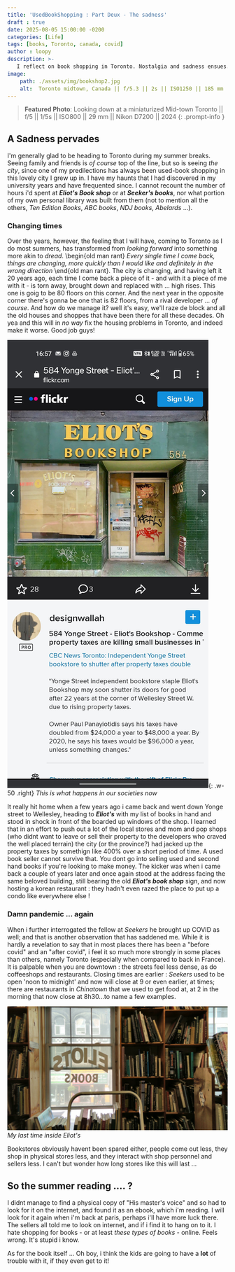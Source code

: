```yaml
---
title: 'UsedBookShopping : Part Deux - The sadness'
draft : true
date: 2025-08-05 15:00:00 -0200
categories: [Life]
tags: [books, Toronto, canada, covid] 
author : loopy
description: >-
   I reflect on book shopping in Toronto. Nostalgia and sadness ensues...
image: 
    path: ./assets/img/bookshop2.jpg
    alt:  Toronto midtown, Canada || f/5.3 || 2s || ISO1250 || 185 mm || Nikdon D7200 || 2024 || Shahriar Zayyani
---
```

> **Featured Photo**: 
Looking down at a miniaturized Mid-town Toronto || f/5 || 1/5s || ISO800 || 29 mm || Nikon D7200 || 2024 
{: .prompt-info }

## A Sadness pervades

I'm generally glad to be heading to Toronto during my summer breaks. Seeing family and friends is *of course* top of the line, but so is seeing *the city*, since one of my predilections has always been used-book shopping in this lovely city I grew up in. I have my haunts that I had discovered in my university years and have frequented since. I cannot recount the number of hours i'd spent at ***Eliot's Book shop*** or at ***Seeker's books***, nor what portion of my own personal library was built from them (not to mention all the others, *Ten Edition Books*, *ABC books*, *NDJ books*, *Abelards* ...). 

### Changing times 

Over the years, however, the feeling that I will have, coming to Toronto as I do most summers, has transformed from *looking forward* into something more akin to *dread*. \begin{old man rant} *Every single time I come back, things are changing, more quickly than I would like and definitely in the wrong direction* \end{old man rant}.  The city is changing, and having left it 20 years ago, each time I come back a piece of it - and with it a piece of me with it - is torn away, brought down and replaced with ... high rises. This one is goig to be 80 floors on this corner. And the next year in the opposite corner there's gonna be one that is 82 floors, from a rival developer ... *of course*. And how do we manage it? well it's easy, we'll raze de block and all the old houses and shoppes that have been there for all these decades. Oh yea and this will in *no way* fix the housing problems in Toronto, and indeed make it worse. Good job guys! 

![a photo of eliot's bookshop boarded up](../assets/img/eliots.jpg){: .w-50 .right}
_This is what happens in our societies now_

It really hit home when a few years ago i came back and went down Yonge street to Wellesley, heading to ***Eliot's*** with my list of books in hand and stood in shock in front of the boarded up windows of the shop. I learned that in an effort to push out a lot of the local stores and mom and pop shops (who didnt want to leave or sell their property to the developers who craved the well placed terrain) the city (or the province?) had jacked up the property taxes by somethign like 400% over a short period of time. A used book seller cannot survive that. You dont go into selling used and second hand books if you're looking to make money. The kicker was when i came back a couple of years later and once again stood at the address facing the same beloved building, still bearing the old ***Eliot's book shop*** sign, and now hosting a korean restaurant : they hadn't even razed the place to put up a condo like everywhere else ! 

### Damn pandemic ... again 

When i further interrogated the fellow at *Seekers* he brought up COVID as well; and that is another observation that has saddened me. While it is hardly a revelation to say that in most places there has been a "before covid" and an "after covid", i feel it so much more strongly in some places than others, namely Toronto (especially when compared to back in France). It is palpable when you are downtown : the streets feel less dense, as do coffeeshops and restaurants. Closing times are earlier : *Seekers* used to be open 'noon to midnight' and now will close at 9 or even earlier, at times; there are restaurants in *Chinatown* that we used to get food at, at 2 in the morning that now close at 8h30...to name a few examples. 

![A view inside Eliot's looking out the window with the word Eliot's in reverse](../assets/img/eliots2.jpg)
_My last time inside *Eliot's*_ 

Bookstores obviously havent been spared either, people come out less, they shop in physical stores less, and they interact with shop personnel and sellers less. I can't but wonder how long stores like this will last ... 

## So the summer reading .... ? 

I didnt manage to find a physical copy of "His master's voice" and so had to look for it on the internet, and found it as an ebook, which i'm reading. I will look for it again when i'm back at paris, perhaps i'll have more luck there. The sellers all told me to look on internet, and if i find it to hang on to it. I hate shopping for books - or at least *these types of books* - online. Feels wrong. It's stupid i know. 

As for the book itself ... Oh boy, i think the kids are going to have a **lot** of trouble with it, if they even get to it! 